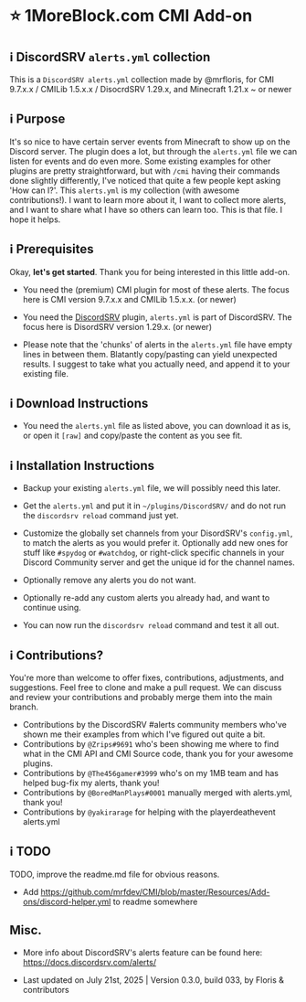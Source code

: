 # :star: 1MoreBlock.com CMI Add-on

## <g-emoji class="g-emoji" alias="information_source" fallback-src="https://github.githubassets.com/images/icons/emoji/unicode/2139.png">ℹ️</g-emoji> DiscordSRV `alerts.yml` collection

This is a `DiscordSRV alerts.yml` collection made by @mrfloris, for CMI 9.7.x.x / CMILib 1.5.x.x / DisocrdSRV 1.29.x, and Minecraft 1.21.x ~ or newer

## <g-emoji class="g-emoji" alias="information_source" fallback-src="https://github.githubassets.com/images/icons/emoji/unicode/2139.png">ℹ️</g-emoji> Purpose

It's so nice to have certain server events from Minecraft to show up on the Discord server. The plugin does a lot, but through the `alerts.yml` file we can listen for events and do even more. Some existing examples for other plugins are pretty straightforward, but with `/cmi` having their commands done slightly differently, I've noticed that quite a few people kept asking 'How can I?'. This `alerts.yml` is my collection (with awesome contributions!). I want to learn more about it, I want to collect more alerts, and I want to share what I have so others can learn too. This is that file. I hope it helps.

## <g-emoji class="g-emoji" alias="information_source" fallback-src="https://github.githubassets.com/images/icons/emoji/unicode/2139.png">ℹ️</g-emoji> Prerequisites

Okay, **let's get started**. Thank you for being interested in this little add-on.

- You need the (premium) CMI plugin for most of these alerts. The focus here is CMI version 9.7.x.x and CMILib 1.5.x.x. (or newer)

- You need the [DiscordSRV](https://github.com/DiscordSRV/DiscordSRV) plugin, `alerts.yml` is part of DiscordSRV. The focus here is DisordSRV version 1.29.x. (or newer)

- Please note that the 'chunks' of alerts in the `alerts.yml` file have empty lines in between them. Blatantly copy/pasting can yield unexpected results. I suggest to take what you actually need, and append it to your existing file.

## <g-emoji class="g-emoji" alias="information_source" fallback-src="https://github.githubassets.com/images/icons/emoji/unicode/2139.png">ℹ️</g-emoji> Download Instructions

- You need the `alerts.yml` file as listed above, you can download it as is, or open it `[raw]` and copy/paste the content as you see fit.

## <g-emoji class="g-emoji" alias="information_source" fallback-src="https://github.githubassets.com/images/icons/emoji/unicode/2139.png">ℹ️</g-emoji> Installation Instructions

- Backup your existing `alerts.yml` file, we will possibly need this later.

- Get the `alerts.yml` and put it in `~/plugins/DiscordSRV/` and do not run the `discordsrv reload` command just yet.

- Customize the globally set channels from your DisordSRV's `config.yml`, to match the alerts as you would prefer it. Optionally add new ones for stuff like `#spydog` or `#watchdog`, or right-click specific channels in your Discord Community server and get the unique id for the channel names. 

- Optionally remove any alerts you do not want.

- Optionally re-add any custom alerts you already had, and want to continue using. 

- You can now run the `discordsrv reload` command and test it all out.

## <g-emoji class="g-emoji" alias="information_source" fallback-src="https://github.githubassets.com/images/icons/emoji/unicode/2139.png">ℹ️</g-emoji> Contributions?

You're more than welcome to offer fixes, contributions, adjustments, and suggestions. Feel free to clone and make a pull request. We can discuss and review your contributions and probably merge them into the main branch.

- Contributions by the DiscordSRV #alerts community members who've shown me their examples from which I've figured out quite a bit.
- Contributions by `@Zrips#9691` who's been showing me where to find what in the CMI API and CMI Source code, thank you for your awesome plugins.
- Contributions by `@The456gamer#3999` who's on my 1MB team and has helped bug-fix my alerts, thank you!
- Contributions by `@BoredManPlays#0001` manually merged with alerts.yml, thank you!
- Contributions by `@yakirarage` for helping with the playerdeathevent alerts.yml

## <g-emoji class="g-emoji" alias="information_source" fallback-src="https://github.githubassets.com/images/icons/emoji/unicode/2139.png">ℹ️</g-emoji> TODO

TODO, improve the readme.md file for obvious reasons.

- Add <https://github.com/mrfdev/CMI/blob/master/Resources/Add-ons/discord-helper.yml> to readme somewhere

## Misc.

-  More info about DiscordSRV's alerts feature can be found here: <https://docs.discordsrv.com/alerts/>

- Last updated on July 21st, 2025 | Version 0.3.0, build 033, by Floris & contributors
